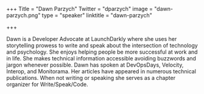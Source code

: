 +++
Title = "Dawn Parzych"
Twitter = "dparzych"
image = "dawn-parzych.png"
type = "speaker"
linktitle = "dawn-parzych"

+++

Dawn is a Developer Advocate at LaunchDarkly where she uses her storytelling prowess to write and speak about the intersection of technology and psychology. She enjoys helping people be more successful at work and in life. She makes technical information accessible avoiding buzzwords and jargon whenever possible. Dawn has spoken at DevOpsDays, Velocity, Interop, and Monitorama. Her articles have appeared in numerous technical publications. When not writing or speaking she serves as a chapter organizer for Write/Speak/Code.
